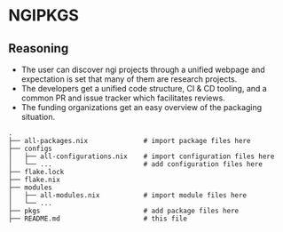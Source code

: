 # NGIPKGS

## Reasoning

- The user can discover ngi projects through a unified webpage and expectation is set that many of them are research projects.
- The developers get a unified code structure, CI & CD tooling, and a common PR and issue tracker which facilitates reviews.
- The funding organizations get an easy overview of the packaging situation.

```
.
├── all-packages.nix              # import package files here
├── configs
│   ├── all-configurations.nix    # import configuration files here
│   └── ...                       # add configuration files here
├── flake.lock
├── flake.nix
├── modules
│   ├── all-modules.nix           # import module files here
│   └── ...
├── pkgs                          # add package files here
├── README.md                     # this file
```
